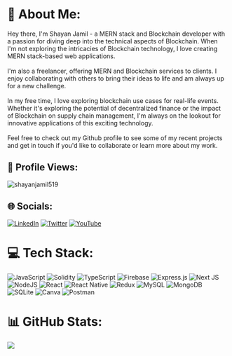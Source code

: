 # 💫 About Me:
Hey there, I'm Shayan Jamil - a MERN stack and Blockchain developer with a passion for diving deep into the technical aspects of Blockchain. When I'm not exploring the intricacies of Blockchain technology, I love creating MERN stack-based web applications.<br><br>I'm also a freelancer, offering MERN and Blockchain services to clients. I enjoy collaborating with others to bring their ideas to life and am always up for a new challenge.<br><br>In my free time, I love exploring blockchain use cases for real-life events. Whether it's exploring the potential of decentralized finance or the impact of Blockchain on supply chain management, I'm always on the lookout for innovative applications of this exciting technology.<br><br>Feel free to check out my Github profile to see some of my recent projects and get in touch if you'd like to collaborate or learn more about my work.

 ## 🚀 Profile Views: 
 <p align="left"> <img src="https://komarev.com/ghpvc/?username=shayanjamil519&label=Profile%20views&color=0e75b6&style=flat" alt="shayanjamil519" /> </p>

## 🌐 Socials:
[![LinkedIn](https://img.shields.io/badge/LinkedIn-%230077B5.svg?logo=linkedin&logoColor=white)](https://linkedin.com/in/shayan-jamil-4b99051ba/) [![Twitter](https://img.shields.io/badge/Twitter-%231DA1F2.svg?logo=Twitter&logoColor=white)](https://twitter.com/@ShayanJ81846859) [![YouTube](https://img.shields.io/badge/YouTube-%23FF0000.svg?logo=YouTube&logoColor=white)](https://youtube.com/@@shayanjamil1398) 

# 💻 Tech Stack:
![JavaScript](https://img.shields.io/badge/javascript-%23323330.svg?style=for-the-badge&logo=javascript&logoColor=%23F7DF1E) ![Solidity](https://img.shields.io/badge/Solidity-%23363636.svg?style=for-the-badge&logo=solidity&logoColor=white) ![TypeScript](https://img.shields.io/badge/typescript-%23007ACC.svg?style=for-the-badge&logo=typescript&logoColor=white) ![Firebase](https://img.shields.io/badge/firebase-%23039BE5.svg?style=for-the-badge&logo=firebase) ![Express.js](https://img.shields.io/badge/express.js-%23404d59.svg?style=for-the-badge&logo=express&logoColor=%2361DAFB) ![Next JS](https://img.shields.io/badge/Next-black?style=for-the-badge&logo=next.js&logoColor=white) ![NodeJS](https://img.shields.io/badge/node.js-6DA55F?style=for-the-badge&logo=node.js&logoColor=white) ![React](https://img.shields.io/badge/react-%2320232a.svg?style=for-the-badge&logo=react&logoColor=%2361DAFB) ![React Native](https://img.shields.io/badge/react_native-%2320232a.svg?style=for-the-badge&logo=react&logoColor=%2361DAFB) ![Redux](https://img.shields.io/badge/redux-%23593d88.svg?style=for-the-badge&logo=redux&logoColor=white) ![MySQL](https://img.shields.io/badge/mysql-%2300f.svg?style=for-the-badge&logo=mysql&logoColor=white) ![MongoDB](https://img.shields.io/badge/MongoDB-%234ea94b.svg?style=for-the-badge&logo=mongodb&logoColor=white) ![SQLite](https://img.shields.io/badge/sqlite-%2307405e.svg?style=for-the-badge&logo=sqlite&logoColor=white) ![Canva](https://img.shields.io/badge/Canva-%2300C4CC.svg?style=for-the-badge&logo=Canva&logoColor=white) ![Postman](https://img.shields.io/badge/Postman-FF6C37?style=for-the-badge&logo=postman&logoColor=white)
# 📊 GitHub Stats:

![](https://github-readme-streak-stats.herokuapp.com/?user=ShayanJamil519&theme=blueberry&hide_border=false)<br/>




















